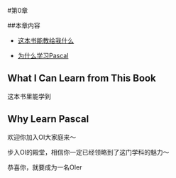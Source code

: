 #第0章

##本章内容

* [这本书能教给我什么](#what-i-can-learn-from-this-book)

* [为什么学习Pascal](#why-learn-pascal)

## What I Can Learn from This Book

这本书里能学到

## Why Learn Pascal

欢迎你加入OI大家庭来～

步入OI的殿堂，相信你一定已经领略到了这门学科的魅力～

恭喜你，就要成为一名OIer




